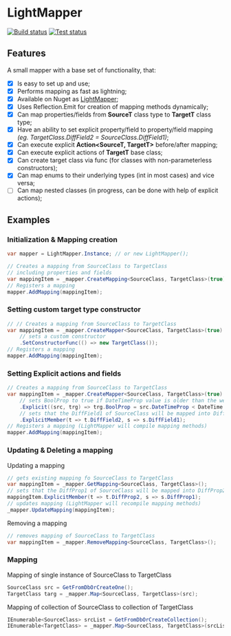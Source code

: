 # LightMapper
[![Build status](https://ci.appveyor.com/api/projects/status/ysws54hok4gd87ky/branch/master)](https://ci.appveyor.com/project/bearpawmaxim/lightmapper/branch/master)
[![Test status](http://teststatusbadge.azurewebsites.net/api/status/bearpawmaxim/LightMapper)](https://ci.appveyor.com/project/bearpawmaxim/lightmapper/branch/master/tests)

## Features
A small mapper with a base set of functionality, that:
- [x] Is easy to set up and use;
- [x] Performs mapping as fast as lightning;
- [x] Available on Nuget as [LightMapper](https://www.nuget.org/packages/LightMapper/);
- [x] Uses Reflection.Emit for creation of mapping methods dynamically;
- [x] Can map properties/fields from **SourceT** class type to **TargetT** class type;
- [x] Have an ability to set explicit property/field to property/field mapping _(eg. TargetClass.DiffField2 = SourceClass.DiffField1)_;
- [x] Can execute explicit **Action<SourceT, TargetT>** before/after mapping;
- [x] Can execute explicit actions of **TargetT** base class;
- [x] Can create target class via func (for classes with non-parameterless constructors);
- [x] Can map enums to their underlying types (int in most cases) and vice versa;
- [ ] Can map nested classes (in progress, can be done with help of explicit actions);

## Examples
### Initialization & Mapping creation
```C#
var mapper = LightMapper.Instance; // or new LightMapper(); 

// Creates a mapping from SourceClass to TargetClass
// including properties and fields
var mappingItem = _mapper.CreateMapping<SourceClass, TargetClass>(true);
// Registers a mapping
mapper.AddMapping(mappingItem);
```

### Setting custom target type constructor
```C#
// // Creates a mapping from SourceClass to TargetClass
var mappingItem = _mapper.CreateMapper<SourceClass, TargetClass>(true)
	// sets a custom constructor
	.SetConstructorFunc(() => new TargetClass());
// Registers a mapping
mapper.AddMapping(mappingItem);
```

### Setting Explicit actions and fields
```C#
// Creates a mapping from SourceClass to TargetClass
var mappingItem = _mapper.CreateMapper<SourceClass, TargetClass>(true)
    // sets BoolProp to true if DateTimeProp value is older than the week
    .Explicit((src, trg) => trg.BoolProp = src.DateTimeProp < DateTime.Now.AddDays(-7))
    // sets that the DiffField1 of SourceClass will be mapped into DiffField2 of TargetClass
    .ExplicitMember(t => t.DiffField2, s => s.DiffField1);
// Registers a mapping (LightMapper will compile mapping methods)
mapper.AddMapping(mappingItem);
```

### Updating & Deleting a mapping
Updating a mapping
```C#
// gets existing mapping fo SourceClass to TargetClass
var mappingItem = _mapper.GetMapping<SourceClass, TargetClass>();
// sets that the DiffProp1 of SourceClass will be mapped into DiffProp2 of TargetClass
mappingItem.ExplicitMember(t => t.DiffProp2, s => s.DiffProp1);
// updates mapping (LightMapper will recompile mapping methods)
_mapper.UpdateMapping(mappingItem);
```

Removing a mapping
```C#
// removes mapping of SourceClass to TargetClass
var mappingItem = _mapper.RemoveMapping<SourceClass, TargetClass>();
```

### Mapping
Mapping of single instance of SourceClass to TargetClass
```C#
SourceClass src = GetFromDbOrCreateOne();
TargetClass targ = _mapper.Map<SourceClass, TargetClass>(src);
```

Mapping of collection of SourceClass to collection of TargetClass
```C#
IEnumerable<SourceClass> srcList = GetFromDbOrCreateCollection();
IEnumerable<TargetClass> = _mapper.Map<SourceClass, TargetClass>(srcList);
```
